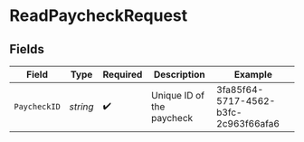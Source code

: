# ReadPaycheckRequest


## Fields

| Field                                | Type                                 | Required                             | Description                          | Example                              |
| ------------------------------------ | ------------------------------------ | ------------------------------------ | ------------------------------------ | ------------------------------------ |
| `PaycheckID`                         | *string*                             | :heavy_check_mark:                   | Unique ID of the paycheck            | 3fa85f64-5717-4562-b3fc-2c963f66afa6 |